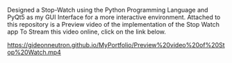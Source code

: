 Designed a Stop-Watch using the Python Programming Language and PyQt5 as my GUI Interface for a more interactive environment.
Attached to this repository is a Preview video of the implementation of the Stop Watch app
To Stream this video online, click on the link below.

https://gideonneutron.github.io/MyPortfolio/Preview%20video%20of%20Stop%20Watch.mp4

